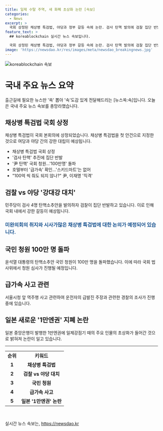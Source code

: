 ```yaml
---
title: 일제 수탈 주역, 새 화폐 초상화 논란 [속보]
categories:
  - News
excerpt: >
  국회 상정된 채상병 특검법, 야당과 정부 갈등 속에 논란. 검사 탄핵 발의에 검찰 집단 반발. 윤석열 대통령 탄핵 청원 100만명 돌파. 서울시청 앞 역주행 차량 사망자 사고, 블랙박스 기록 확인. 윤석열 대통령, 이재명 공약 조롱 발언. 윤석열 대통령, 신임 금융위원장 후보자 내정. 日 1만엔권에 일제 수탈 주역 초상화 논란. ※CBS노컷뉴스로 얘기하세요. (150자)
feature_text: >
  ## koreablockchain 실시간 뉴스 속보입니다.

  국회 상정된 채상병 특검법, 야당과 정부 갈등 속에 논란. 검사 탄핵 발의에 검찰 집단 반발. 윤석열 대통령 탄핵 청원 100만명 돌파. 서울시청 앞 역주행 차량 사망자 사고, 블랙박스 기록 확인. 윤석열 대통령, 이재명 공약 조롱 발언. 윤석열 대통령, 신임 금융위원장 후보자 내정. 日 1만엔권에 일제 수탈 주역 초상화 논란. ※CBS노컷뉴스로 얘기하세요. (150자)
image: 'https://newsdao.kr/res/images/meta/newsdao_breakingnews.jpg'
---
```


<p><img src="https://newsdao.kr/res/images/meta/newsdao_breakingnews.jpg" alt="koreablockchain 속보" /></p>

<h1>국내 주요 뉴스 요약</h1>

<p data-ke-size="size16">출근길에 필요한 뉴스만 '쏙' 뽑아 '속'도감 있게 전달해드리는 [뉴스쏙:속]입니다. 오늘은 국내 주요 뉴스 속보를 총망라했습니다.</p>

<h2 data-ke-size="size26">채상병 특검법 국회 상정</h2>

<p data-ke-size="size16">채상병 특검법이 국회 본회의에 상정되었습니다. 채상병 특검법을 첫 안건으로 지정한 것으로 여당과 야당 간의 강한 대립이 예상됩니다.</p>

<ul>
<li>채상병 특검법 국회 상정</li>
<li>'검사 탄핵' 추진에 집단 반발</li>
<li>'尹 탄핵' 국회 청원…'100만명' 돌파</li>
<li>호텔부터 '급가속' 확인…'스키드마트'는 없어</li>
<li>"100억 씩 줘도 되지 않나?" 尹, 이재명 '직격'</li>
</ul>

<h2 data-ke-size="size26">검찰 vs 야당 '강대강 대치'</h2>

<p data-ke-size="size16">민주당이 검사 4명 탄핵소추안을 발의하자 검찰이 집단 반발하고 있습니다. 이로 인해 국회 내에서 강한 갈등이 예상됩니다.</p>

<h3><span style="color: #1a5490;">미완의회의 취지와 시사가많은 채상병 특검법에 대한 논의가 예정되어 있습니다.</span></h3>

<h2 data-ke-size="size26">국민 청원 100만 명 돌파</h2>

<p data-ke-size="size16">윤석열 대통령의 탄핵소추안 국민 청원이 100만 명을 돌파했습니다. 이에 따라 국회 법사위에서 청원 심사가 진행될 예정입니다.</p>

<h2 data-ke-size="size26">급가속 사고 관련</h2>

<p data-ke-size="size16">서울시청 앞 역주행 사고 관련하여 운전자의 급발진 주장과 관련한 경찰의 조사가 진행 중에 있습니다.</p>

<h2 data-ke-size="size26">일본 새로운 '1만엔권' 지폐 논란</h2>

<p data-ke-size="size16">일본 중앙은행이 발행한 1만엔권에 일제강점기 때의 주요 인물의 초상화가 들어간 것으로 밝혀져 논란이 일고 있습니다.</p>

<hr>

<table>
    <tbody>
        <tr>
            <td style="text-align: center; height: 17px;"><b>순위</b></td>
            <td style="text-align: center; height: 17px;"><b>키워드</b></td>
        </tr>
        <tr>
            <td style="text-align: center; height: 17px;"><b>1</b></td>
            <td style="text-align: center; height: 17px;"><b>채상병 특검법</b></td>
        </tr>
        <tr>
            <td style="text-align: center; height: 17px;"><b>2</b></td>
            <td style="text-align: center; height: 17px;"><b>검찰 vs 야당 대치</b></td>
        </tr>
        <tr>
            <td style="text-align: center; height: 17px;"><b>3</b></td>
            <td style="text-align: center; height: 17px;"><b>국민 청원</b></td>
        </tr>
        <tr>
            <td style="text-align: center; height: 17px;"><b>4</b></td>
            <td style="text-align: center; height: 17px;"><b>급가속 사고</b></td>
        </tr>
        <tr>
            <td style="text-align: center; height: 17px;"><b>5</b></td>
            <td style="text-align: center; height: 17px;"><b>일본 '1만엔권' 논란</b></td>
        </tr>
    </tbody>
</table>

<p data-ke-size="size16">&nbsp;</p>
실시간 뉴스 속보는, <a href="https://newsdao.kr" rel="dofollow">https://newsdao.kr</a>


